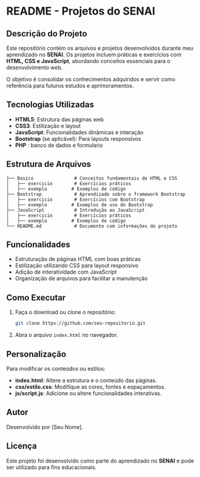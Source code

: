# README - Projetos do SENAI

## Descrição do Projeto

Este repositório contém os arquivos e projetos desenvolvidos durante meu aprendizado no **SENAI**. Os projetos incluem práticas e exercícios com **HTML, CSS e JavaScript**, abordando conceitos essenciais para o desenvolvimento web.

O objetivo é consolidar os conhecimentos adquiridos e servir como referência para futuros estudos e aprimoramentos.

## Tecnologias Utilizadas

- **HTML5**: Estrutura das páginas web
- **CSS3**: Estilização e layout
- **JavaScript**: Funcionalidades dinâmicas e interação
- **Bootstrap** (se aplicável): Para layouts responsivos
- **PHP** : banco de dados  e formulario

## Estrutura de Arquivos

```
├── Basico               # Conceitos fundamentais de HTML e CSS
│   ├── exercicio        # Exercícios práticos
│   ├── exemplo         # Exemplos de código
├── Bootstrap            # Aprendizado sobre o framework Bootstrap
│   ├── exercicio        # Exercícios com Bootstrap
│   ├── exemplo         # Exemplos de uso do Bootstrap
├── JavaScript           # Introdução ao JavaScript
│   ├── exercicio        # Exercícios práticos
│   ├── exemplo         # Exemplos de código
└── README.md            # Documento com informações do projeto
```

## Funcionalidades

- Estruturação de páginas HTML com boas práticas
- Estilização utilizando CSS para layout responsivo
- Adição de interatividade com JavaScript
- Organização de arquivos para facilitar a manutenção

## Como Executar

1. Faça o download ou clone o repositório:
   ```bash
   git clone https://github.com/seu-repositorio.git
   ```
2. Abra o arquivo `index.html` no navegador.

## Personalização

Para modificar os conteúdos ou estilos:
- **index.html**: Altere a estrutura e o conteúdo das páginas.
- **css/estilo.css**: Modifique as cores, fontes e espaçamentos.
- **js/script.js**: Adicione ou altere funcionalidades interativas.

## Autor

Desenvolvido por [Seu Nome].

## Licença

Este projeto foi desenvolvido como parte do aprendizado no **SENAI** e pode ser utilizado para fins educacionais.
